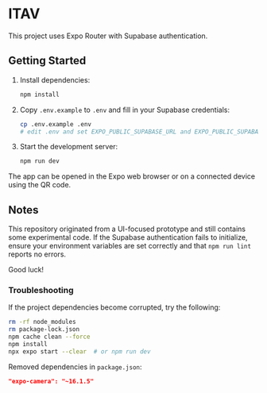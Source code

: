 # ITAV

This project uses Expo Router with Supabase authentication.

## Getting Started

1. Install dependencies:
   ```bash
   npm install
   ```
2. Copy `.env.example` to `.env` and fill in your Supabase credentials:
   ```bash
   cp .env.example .env
   # edit .env and set EXPO_PUBLIC_SUPABASE_URL and EXPO_PUBLIC_SUPABASE_ANON_KEY
   ```
3. Start the development server:
   ```bash
   npm run dev
   ```

The app can be opened in the Expo web browser or on a connected device using the QR code.

## Notes

This repository originated from a UI-focused prototype and still contains some experimental code. If the Supabase authentication fails to initialize, ensure your environment variables are set correctly and that `npm run lint` reports no errors.

Good luck!

### Troubleshooting

If the project dependencies become corrupted, try the following:

```bash
rm -rf node_modules
rm package-lock.json
npm cache clean --force
npm install
npx expo start --clear  # or npm run dev
```

Removed dependencies in `package.json`:

```json
"expo-camera": "~16.1.5"
```
